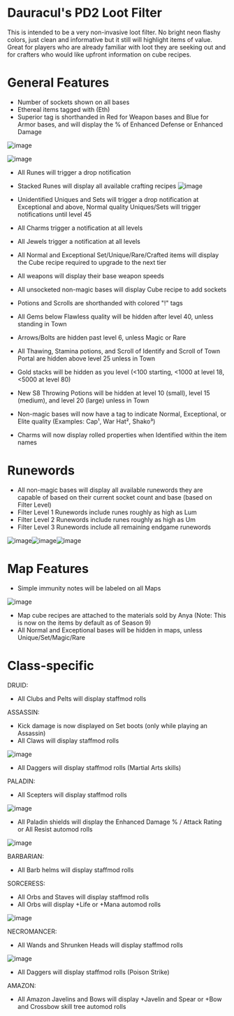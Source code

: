 # Dauracul's PD2 Loot Filter
This is intended to be a very non-invasive loot filter. No bright neon flashy colors, just clean and informative but it still will highlight items of value. Great for players who are already familiar with loot they are seeking out and for crafters who would like upfront information on cube recipes.

# General Features
- Number of sockets shown on all bases
- Ethereal items tagged with (Eth)
- Superior tag is shorthanded in Red for Weapon bases and Blue for Armor bases, and will display the % of Enhanced Defense or Enhanced Damage

![image](https://github.com/Dauracul/filter/assets/111398486/e6d4ec9d-bdc2-4de6-84ad-77d199d34c7c)

![image](https://github.com/Dauracul/filter/assets/111398486/d01231c6-02c5-4f6a-a2ad-542d4172dbd3)

- All Runes will trigger a drop notification
- Stacked Runes will display all available crafting recipes
![image](https://github.com/Dauracul/filter/assets/111398486/83089ac7-0678-4829-b194-77990377c2c1)

- Unidentified Uniques and Sets will trigger a drop notification at Exceptional and above, Normal quality Uniques/Sets will trigger notifications until level 45
- All Charms trigger a notification at all levels
- All Jewels trigger a notification at all levels
- All Normal and Exceptional Set/Unique/Rare/Crafted items will display the Cube recipe required to upgrade to the next tier
- All weapons will display their base weapon speeds
- All unsocketed non-magic bases will display Cube recipe to add sockets
- Potions and Scrolls are shorthanded with colored "!" tags
- All Gems below Flawless quality will be hidden after level 40, unless standing in Town
- Arrows/Bolts are hidden past level 6, unless Magic or Rare
- All Thawing, Stamina potions, and Scroll of Identify and Scroll of Town Portal are hidden above level 25 unless in Town
- Gold stacks will be hidden as you level (<100 starting, <1000 at level 18, <5000 at level 80)
- New S8 Throwing Potions will be hidden at level 10 (small), level 15 (medium), and level 20 (large) unless in Town
- Non-magic bases will now have a tag to indicate Normal, Exceptional, or Elite quality (Examples: Cap¹, War Hat², Shako³)
- Charms will now display rolled properties when Identified within the item names

# Runewords
- All non-magic bases will display all available runewords they are capable of based on their current socket count and base (based on Filter Level)
- Filter Level 1 Runewords include runes roughly as high as Lum
- Filter Level 2 Runewords include runes roughly as high as Um
- Filter Level 3 Runewords include all remaining endgame runewords

![image](https://github.com/Dauracul/filter/assets/111398486/ae6df7bb-7eb6-4ff7-a9a4-4b49fa572e4d)![image](https://github.com/Dauracul/filter/assets/111398486/a0e6d9a3-c4de-44dc-9081-c03829b05cf1)![image](https://github.com/Dauracul/filter/assets/111398486/4c5c9517-8d04-4058-a835-72233cd99bde)

# Map Features
- Simple immunity notes will be labeled on all Maps

![image](https://github.com/Dauracul/filter/assets/111398486/ce708166-c86a-431f-87b4-a8887197c0b8)

- Map cube recipes are attached to the materials sold by Anya (Note: This is now on the items by default as of Season 9)
- All Normal and Exceptional bases will be hidden in maps, unless Unique/Set/Magic/Rare

# Class-specific
DRUID:
- All Clubs and Pelts will display staffmod rolls

ASSASSIN:
- Kick damage is now displayed on Set boots (only while playing an Assassin)
- All Claws will display staffmod rolls

![image](https://github.com/Dauracul/filter/assets/111398486/6d74bda8-a471-41ea-9119-364554bb4727)

- All Daggers will display staffmod rolls (Martial Arts skills)

PALADIN:
- All Scepters will display staffmod rolls

![image](https://github.com/Dauracul/filter/assets/111398486/fb3d3e2e-a1fd-437c-8f48-8e2a0478760e)

- All Paladin shields will display the Enhanced Damage % / Attack Rating or All Resist automod rolls

![image](https://github.com/Dauracul/filter/assets/111398486/12f17ce0-30aa-47b0-a757-7b7511935d23)


BARBARIAN:
- All Barb helms will display staffmod rolls

SORCERESS:
- All Orbs and Staves will display staffmod rolls
- All Orbs will display +Life or +Mana automod rolls

![image](https://github.com/Dauracul/filter/assets/111398486/f1eb9eda-bd6a-4d36-9b23-5049d45b6d8f)


NECROMANCER:
- All Wands and Shrunken Heads will display staffmod rolls

![image](https://github.com/Dauracul/filter/assets/111398486/c521579c-2f05-440d-9feb-2c1a8cd9cd42)

- All Daggers will display staffmod rolls (Poison Strike)

AMAZON:
- All Amazon Javelins and Bows will display +Javelin and Spear or +Bow and Crossbow skill tree automod rolls
